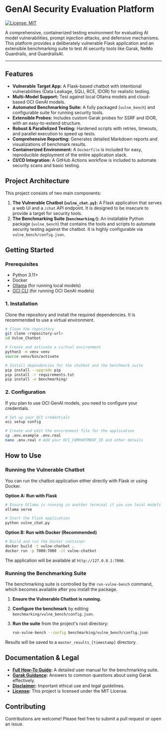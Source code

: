 # GenAI Security Evaluation Platform

[![License: MIT](https://img.shields.io/badge/License-MIT-yellow.svg)](https://opensource.org/licenses/MIT)

A comprehensive, containerized testing environment for evaluating AI model vulnerabilities, prompt injection attacks, and defensive mechanisms. This platform provides a deliberately vulnerable Flask application and an extensible benchmarking suite to test AI security tools like Garak, NeMo Guardrails, and GuardrailsAI.

---

## Features

-   **Vulnerable Target App:** A Flask-based chatbot with intentional vulnerabilities (Data Leakage, SQLi, RCE, IDOR) for realistic testing.
-   **Multi-Model Support:** Test against local Ollama models and cloud-based OCI GenAI models.
-   **Automated Benchmarking Suite:** A fully packaged (`vulne_bench`) and configurable suite for running security tools.
-   **Extensible Probes:** Includes custom Garak probes for SSRF and IDOR, with an easy-to-extend structure.
-   **Robust & Parallelized Testing:** Hardened scripts with retries, timeouts, and parallel execution to speed up tests.
-   **Comprehensive Reporting:** Generates detailed Markdown reports and visualizations of benchmark results.
-   **Containerized Environment:** A `Dockerfile` is included for easy, reproducible deployment of the entire application stack.
-   **CI/CD Integration:** A GitHub Actions workflow is included to automate security scans and basic testing.

## Project Architecture

This project consists of two main components:

1.  **The Vulnerable Chatbot (`vulne_chat.py`):** A Flask application that serves a web UI and a `/chat` API endpoint. It is designed to be insecure to provide a target for security tools.
2.  **The Benchmarking Suite (`benchmarking/`):** An installable Python package (`vulne_bench`) that contains the tools and scripts to automate security testing against the chatbot. It is highly configurable via `vulne_bench/config.json`.

## Getting Started

### Prerequisites

-   Python 3.11+
-   Docker
-   [Ollama](https://ollama.ai/) (for running local models)
-   [OCI CLI](https://docs.oracle.com/en-us/iaas/Content/API/SDKDocs/cliinstall.htm) (for running OCI GenAI models)

### 1. Installation

Clone the repository and install the required dependencies. It is recommended to use a virtual environment.

```bash
# Clone the repository
git clone <repository-url>
cd Vulne_Chatbot

# Create and activate a virtual environment
python3 -m venv venv
source venv/bin/activate

# Install dependencies for the chatbot and the benchmark suite
pip install --upgrade pip
pip install -r requirements.txt
pip install -e benchmarking/
```

### 2. Configuration

If you plan to use OCI GenAI models, you need to configure your credentials.

```bash
# Set up your OCI credentials
oci setup config

# Create and edit the environment file for the application
cp .env.example .env.real
nano .env.real # Add your OCI_COMPARTMENT_ID and other details
```

## How to Use

### Running the Vulnerable Chatbot

You can run the chatbot application either directly with Flask or using Docker.

**Option A: Run with Flask**

```bash
# Ensure Ollama is running in another terminal if you use local models
ollama serve

# Start the Flask application
python vulne_chat.py
```

**Option B: Run with Docker (Recommended)**

```bash
# Build and run the Docker container
docker build -t vulne-chatbot .
docker run -p 7000:7000 -it vulne-chatbot
```

The application will be available at `http://127.0.0.1:7000`.

### Running the Benchmarking Suite

The benchmarking suite is controlled by the `run-vulne-bench` command, which becomes available after you install the package.

1.  **Ensure the Vulnerable Chatbot is running.**
2.  **Configure the benchmark** by editing `benchmarking/vulne_bench/config.json`.
3.  **Run the suite** from the project's root directory:

    ```bash
    run-vulne-bench --config benchmarking/vulne_bench/config.json
    ```

Results will be saved to a `master_results_[timestamp]` directory.

## Documentation & Legal

-   **[Full How-To Guide](./GUIDE.md):** A detailed user manual for the benchmarking suite.
-   **[Garak Guidance](./GARAK_GUIDANCE.md):** Answers to common questions about using Garak effectively.
-   **[Disclaimer](./DISCLAIMER.md):** Important ethical use and legal guidelines.
-   **[License](./LICENSE):** This project is licensed under the MIT License.

## Contributing

Contributions are welcome! Please feel free to submit a pull request or open an issue.
